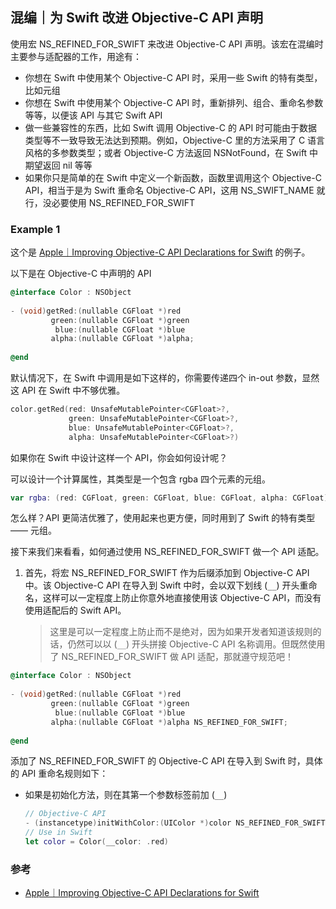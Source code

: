 ## 混编｜为 Swift 改进 Objective-C API 声明

使用宏 NS_REFINED_FOR_SWIFT 来改进 Objective-C API 声明。该宏在混编时主要参与适配器的工作，用途有：

* 你想在 Swift 中使用某个 Objective-C API 时，采用一些 Swift 的特有类型，比如元组
* 你想在 Swift 中使用某个 Objective-C API 时，重新排列、组合、重命名参数等等，以便该 API 与其它 Swift API
* 做一些兼容性的东西，比如 Swift 调用 Objective-C 的 API 时可能由于数据类型等不一致导致无法达到预期。例如，Objective-C 里的方法采用了 C 语言风格的多参数类型；或者 Objective-C 方法返回 NSNotFound，在 Swift 中期望返回 nil 等等
* 如果你只是简单的在 Swift 中定义一个新函数，函数里调用这个 Objective-C API，相当于是为 Swift 重命名 Objective-C API，这用 NS_SWIFT_NAME 就行，没必要使用 NS_REFINED_FOR_SWIFT

### Example 1

这个是 [Apple｜Improving Objective-C API Declarations for Swift](https://developer.apple.com/documentation/swift/objective-c_and_c_code_customization/improving_objective-c_api_declarations_for_swift) 的例子。

以下是在 Objective-C 中声明的 API

```objectivec
@interface Color : NSObject
 
- (void)getRed:(nullable CGFloat *)red
         green:(nullable CGFloat *)green
          blue:(nullable CGFloat *)blue
         alpha:(nullable CGFloat *)alpha;
 
@end
```

默认情况下，在 Swift 中调用是如下这样的，你需要传递四个 in-out 参数，显然这 API 在 Swift 中不够优雅。

```swift
color.getRed(red: UnsafeMutablePointer<CGFloat>?, 
             green: UnsafeMutablePointer<CGFloat>?, 
             blue: UnsafeMutablePointer<CGFloat>?, 
             alpha: UnsafeMutablePointer<CGFloat>?)
```

如果你在 Swift 中设计这样一个 API，你会如何设计呢？

可以设计一个计算属性，其类型是一个包含 rgba 四个元素的元组。

```swift
var rgba: (red: CGFloat, green: CGFloat, blue: CGFloat, alpha: CGFloat)
```

怎么样？API 更简洁优雅了，使用起来也更方便，同时用到了 Swift 的特有类型 —— 元组。

接下来我们来看看，如何通过使用 NS_REFINED_FOR_SWIFT 做一个 API 适配。

1. 首先，将宏 NS_REFINED_FOR_SWIFT 作为后缀添加到 Objective-C API 中。该 Objective-C API 在导入到 Swift 中时，会以双下划线 (`__`) 开头重命名，这样可以一定程度上防止你意外地直接使用该 Objective-C API，而没有使用适配后的 Swift API。 

   > 这里是可以一定程度上防止而不是绝对，因为如果开发者知道该规则的话，仍然可以以 (`__`) 开头拼接 Objective-C API 名称调用。但既然使用了 NS_REFINED_FOR_SWIFT 做 API 适配，那就遵守规范吧！

```objectivec
@interface Color : NSObject
 
- (void)getRed:(nullable CGFloat *)red
         green:(nullable CGFloat *)green
          blue:(nullable CGFloat *)blue
         alpha:(nullable CGFloat *)alpha NS_REFINED_FOR_SWIFT;
 
@end
```

添加了 NS_REFINED_FOR_SWIFT 的 Objective-C API 在导入到 Swift 时，具体的 API 重命名规则如下：

* 如果是初始化方法，则在其第一个参数标签前加 (`__`) 

  ```swift
  // Objective-C API
  - (instancetype)initWithColor:(UIColor *)color NS_REFINED_FOR_SWIFT;
  // Use in Swift
  let color = Color(__color: .red)
  ```




### 参考

* [Apple｜Improving Objective-C API Declarations for Swift](https://developer.apple.com/documentation/swift/objective-c_and_c_code_customization/improving_objective-c_api_declarations_for_swift)

